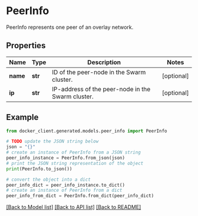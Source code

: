 # PeerInfo

PeerInfo represents one peer of an overlay network. 

## Properties

Name | Type | Description | Notes
------------ | ------------- | ------------- | -------------
**name** | **str** | ID of the peer-node in the Swarm cluster. | [optional] 
**ip** | **str** | IP-address of the peer-node in the Swarm cluster. | [optional] 

## Example

```python
from docker_client.generated.models.peer_info import PeerInfo

# TODO update the JSON string below
json = "{}"
# create an instance of PeerInfo from a JSON string
peer_info_instance = PeerInfo.from_json(json)
# print the JSON string representation of the object
print(PeerInfo.to_json())

# convert the object into a dict
peer_info_dict = peer_info_instance.to_dict()
# create an instance of PeerInfo from a dict
peer_info_from_dict = PeerInfo.from_dict(peer_info_dict)
```
[[Back to Model list]](../README.md#documentation-for-models) [[Back to API list]](../README.md#documentation-for-api-endpoints) [[Back to README]](../README.md)


